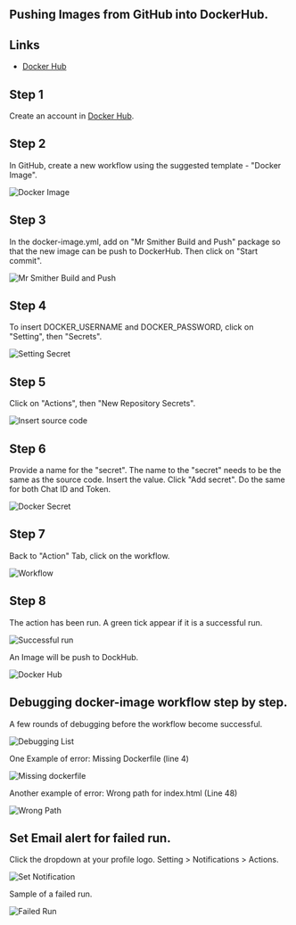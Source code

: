 ## Pushing Images from GitHub into DockerHub.

## Links

* [Docker Hub](https://hub.docker.com/)

## **Step 1**

Create an account in [Docker Hub](https://hub.docker.com/).

## **Step 2**

In GitHub, create a new workflow using the suggested template - "Docker Image".

![Docker Image](Images/DockerImageAction.png)

## **Step 3**

In the docker-image.yml, add on "Mr Smither Build and Push" package so that the new image can be push to DockerHub.
Then click on "Start commit".

![Mr Smither Build and Push](Images/MrSmithersPackage.png)

## **Step 4**

To insert DOCKER_USERNAME and DOCKER_PASSWORD, click on "Setting", then "Secrets".

![Setting Secret](Images/SettingSecrets.png)

## **Step 5**

Click on "Actions", then "New Repository Secrets".

![Insert source code](Images/newreposecret.png)

## **Step 6**

Provide a name for the "secret". The name to the "secret" needs to be the same as the source code.
Insert the value. Click "Add secret".
Do the same for both Chat ID and Token.

![Docker Secret](Images/DockerSecret.png)

## **Step 7**

Back to "Action" Tab, click on the workflow.

![Workflow](Images/actiontabdocker.png)

## **Step 8**

The action has been run.
A green tick appear if it is a successful run.

![Successful run](Images/successfulrundocket.png)

An Image will be push to DockHub.

![Docker Hub](Images/DockerHub.png)

## Debugging docker-image workflow step by step.

A few rounds of debugging before the workflow become successful.

![Debugging List](Images/DebuggingList.png)

One Example of error: Missing Dockerfile (line 4)

![Missing dockerfile](Images/nodockerfile.png)

Another example of error: Wrong path for index.html (Line 48)

![Wrong Path](Images/Nopath.png)

## Set Email alert for failed run.

Click the dropdown at your profile logo. Setting > Notifications > Actions.

![Set Notification](Images/setemailnotify.png)

Sample of a failed run.

![Failed Run](Images/EmailSample.png)
